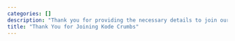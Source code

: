 ```yaml
---
categories: []
description: "Thank you for providing the necessary details to join our club. We look forward to your participation and hope you have a great experience with us."
title: "Thank You for Joining Kode Crumbs"
---
```

